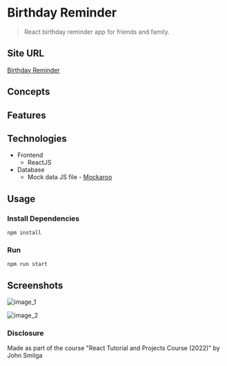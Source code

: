 # Birthday Reminder

> React birthday reminder app for friends and family.

## Site URL

[Birthday Reminder](https://oziv-birthday-reminder.netlify.app/)

## Concepts

## Features

## Technologies

- Frontend
  - ReactJS
- Database
  - Mock data JS file - [Mockaroo](https://www.mockaroo.com/)

## Usage

### Install Dependencies

```
npm install
```

### Run

```
npm run start
```

## Screenshots

![image_1](https://user-images.githubusercontent.com/89987476/182040844-ecc049c7-c320-47a1-8da5-789abc213ac4.png)

![image_2](https://user-images.githubusercontent.com/89987476/182040846-817e0aed-94e9-49fe-85ef-a602e5d8d9e8.png)

### Disclosure

Made as part of the course "React Tutorial and Projects Course (2022)" by John Smilga
